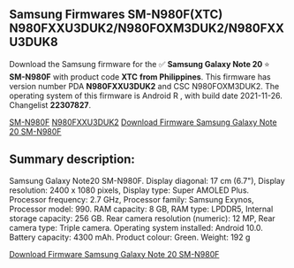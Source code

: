 <h2>Samsung Firmwares SM-N980F(XTC) N980FXXU3DUK2/N980FOXM3DUK2/N980FXXU3DUK8</h2>
Download the Samsung firmware for the ✅ <strong>Samsung Galaxy Note 20 </strong> ⭐ <strong>SM-N980F</strong> with product code <strong>XTC</strong> <strong> from Philippines</strong>. This firmware has version number PDA <strong>N980FXXU3DUK2</strong> and CSC N980FOXM3DUK2. The operating system of this firmware is Android R , with build date 2021-11-26. Changelist <strong>22307827</strong>.


[SM-N980F](https://samfirm.shop/samsung/model/SM-N980F)
[N980FXXU3DUK2](https://samfirm.shop/samsung/pda/N980FXXU3DUK2)
[Download Firmware Samsung Galaxy Note 20 SM-N980F](https://samfirm.shop/samsung/firmware/478271)
<h2>Summary description:</h2>
<p>Samsung Galaxy Note20 SM-N980F. Display diagonal: 17 cm (6.7"), Display resolution: 2400 x 1080 pixels, Display type: Super AMOLED Plus. Processor frequency: 2.7 GHz, Processor family: Samsung Exynos, Processor model: 990. RAM capacity: 8 GB, RAM type: LPDDR5, Internal storage capacity: 256 GB. Rear camera resolution (numeric): 12 MP, Rear camera type: Triple camera. Operating system installed: Android 10.0. Battery capacity: 4300 mAh. Product colour: Green. Weight: 192 g</p>


[Download Firmware Samsung Galaxy Note 20 SM-N980F](https://samfirm.shop/samsung/firmware/478271)
